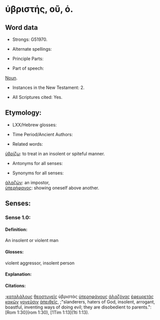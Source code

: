 # ὑβριστής, οῦ, ὁ.

<!-- Status: S2=NeedsFinalCheck -->
<!-- Lexica used for edits: BDAG, FFM, LN, A-S -->

## Word data

* Strongs: G51970.

* Alternate spellings:

* Principle Parts: 

* Part of speech: 

[Noun](http://ugg.readthedocs.io/en/latest/noun.html).

* Instances in the New Testament: 2.

* All Scriptures cited: Yes.

## Etymology: 

* LXX/Hebrew glosses: 

* Time Period/Ancient Authors: 

* Related words: 

[ὑβρίζω](../G51950/01.md): to treat in an insolent or spiteful manner.

* Antonyms for all senses:

* Synonyms for all senses: 

[ἀλαζών](../G02130/01.md): an impostor,    
[ὑπερήφανος](../G52440/01.md): showing oneself above another.

## Senses: 

### Sense 1.0:

#### Definition: 

An insolent or violent man

#### Glosses:

violent aggressor, insolent person

#### Explanation:

#### Citations:

;[καταλάλους](../G26370/01.md) [θεοστυγεῖς](../G23190/01.md) ὑβριστάς [ὑπερηφάνους](../G52440/01.md) [ἀλαζόνας](../G02130/01.md) [ἐφευρετὰς](../G21820/01.md) [κακῶν](../G25560/01.md) [γονεῦσιν](../G11180/01.md) [ἀπειθεῖς](../G05450/01.md), 
;"slanderers, haters of God, insolent, arrogant, boastful, inventing ways of doing evil; they are disobedient to parents.":
[Rom 1:30](rom 1:30),  [1Tim 1:13](1ti 1:13). 
